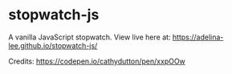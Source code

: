 # stopwatch-js
A vanilla JavaScript stopwatch. View live here at: https://adelina-lee.github.io/stopwatch-js/

Credits: https://codepen.io/cathydutton/pen/xxpOOw
